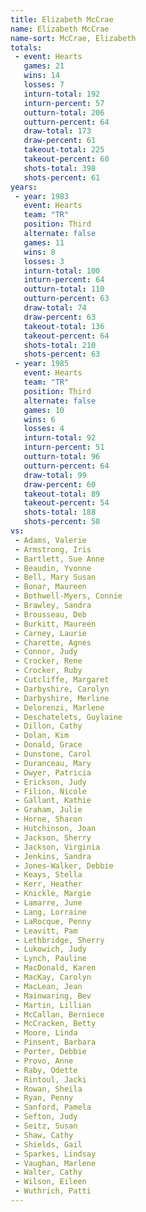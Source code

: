 ```yaml
---
title: Elizabeth McCrae
name: Elizabeth McCrae
name-sort: McCrae, Elizabeth
totals:
 - event: Hearts
   games: 21
   wins: 14
   losses: 7
   inturn-total: 192
   inturn-percent: 57
   outturn-total: 206
   outturn-percent: 64
   draw-total: 173
   draw-percent: 61
   takeout-total: 225
   takeout-percent: 60
   shots-total: 398
   shots-percent: 61
years:
 - year: 1983
   event: Hearts
   team: "TR"
   position: Third
   alternate: false
   games: 11
   wins: 8
   losses: 3
   inturn-total: 100
   inturn-percent: 64
   outturn-total: 110
   outturn-percent: 63
   draw-total: 74
   draw-percent: 63
   takeout-total: 136
   takeout-percent: 64
   shots-total: 210
   shots-percent: 63
 - year: 1985
   event: Hearts
   team: "TR"
   position: Third
   alternate: false
   games: 10
   wins: 6
   losses: 4
   inturn-total: 92
   inturn-percent: 51
   outturn-total: 96
   outturn-percent: 64
   draw-total: 99
   draw-percent: 60
   takeout-total: 89
   takeout-percent: 54
   shots-total: 188
   shots-percent: 58
vs:
 - Adams, Valerie
 - Armstrong, Iris
 - Bartlett, Sue Anne
 - Beaudin, Yvonne
 - Bell, Mary Susan
 - Bonar, Maureen
 - Bothwell-Myers, Connie
 - Brawley, Sandra
 - Brousseau, Deb
 - Burkitt, Maureen
 - Carney, Laurie
 - Charette, Agnes
 - Connor, Judy
 - Crocker, Rene
 - Crocker, Ruby
 - Cutcliffe, Margaret
 - Darbyshire, Carolyn
 - Darbyshire, Merline
 - Delorenzi, Marlene
 - Deschatelets, Guylaine
 - Dillon, Cathy
 - Dolan, Kim
 - Donald, Grace
 - Dunstone, Carol
 - Duranceau, Mary
 - Dwyer, Patricia
 - Erickson, Judy
 - Filion, Nicole
 - Gallant, Kathie
 - Graham, Julie
 - Horne, Sharon
 - Hutchinson, Joan
 - Jackson, Sherry
 - Jackson, Virginia
 - Jenkins, Sandra
 - Jones-Walker, Debbie
 - Keays, Stella
 - Kerr, Heather
 - Knickle, Margie
 - Lamarre, June
 - Lang, Lorraine
 - LaRocque, Penny
 - Leavitt, Pam
 - Lethbridge, Sherry
 - Lukowich, Judy
 - Lynch, Pauline
 - MacDonald, Karen
 - MacKay, Carolyn
 - MacLean, Jean
 - Mainwaring, Bev
 - Martin, Lillian
 - McCallan, Berniece
 - McCracken, Betty
 - Moore, Linda
 - Pinsent, Barbara
 - Porter, Debbie
 - Provo, Anne
 - Raby, Odette
 - Rintoul, Jacki
 - Rowan, Sheila
 - Ryan, Penny
 - Sanford, Pamela
 - Sefton, Judy
 - Seitz, Susan
 - Shaw, Cathy
 - Shields, Gail
 - Sparkes, Lindsay
 - Vaughan, Marlene
 - Walter, Cathy
 - Wilson, Eileen
 - Wuthrich, Patti
---
```

